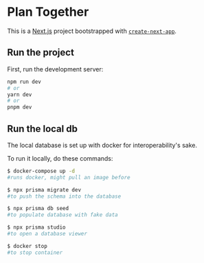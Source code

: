 # Plan Together

This is a [Next.js](https://nextjs.org/) project bootstrapped
with [`create-next-app`](https://github.com/vercel/next.js/tree/canary/packages/create-next-app).

## Run the project

First, run the development server:

```bash
npm run dev
# or
yarn dev
# or
pnpm dev
```

## Run the local db

The local database is set up with docker for interoperability's sake.

To run it locally, do these commands:

```bash
$ docker-compose up -d 
#runs docker, might pull an image before

$ npx prisma migrate dev 
#to push the schema into the database

$ npx prisma db seed 
#to populate database with fake data

$ npx prisma studio
#to open a database viewer

$ docker stop
#to stop container
```